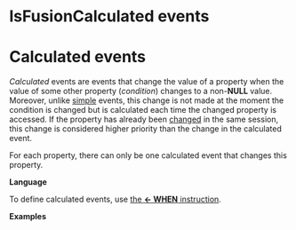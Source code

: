 # lsFusionCalculated events

# Calculated events

*Calculated* events are events that change the value of a property when the value of some other property (*condition*) changes to a non-**NULL** value. Moreover, unlike [simple](lsFusionSimple_event.md) events, this change is not made at the moment the condition is changed but is calculated each time the changed property is accessed. If the property has already been [changed](lsFusionProperty_сhange_CHANGE_.md) in the same session, this change is considered higher priority than the change in the calculated event.

For each property, there can only be one calculated event that changes this property.  

**Language**

To define calculated events, use [the **&lt;- WHEN** instruction](lsFusionInstruction_-_WHEN.md).

**Examples**


